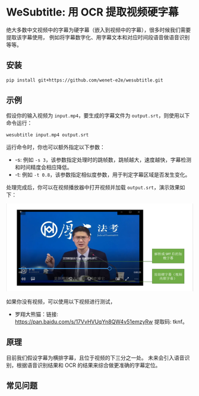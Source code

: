 # WeSubtitle: 用 OCR 提取视频硬字幕

绝大多数中文视频中的字幕为硬字幕（嵌入到视频中的字幕），很多时候我们需要提取该字幕使用，
例如将字幕数字化、用字幕文本和对应时间段语音做语音识别等等。


## 安装

``` sh
pip install git+https://github.com/wenet-e2e/wesubtitle.git
```


## 示例

假设你的输入视频为 `input.mp4`，要生成的字幕文件为 `output.srt`，则使用以下命令运行：

``` sh
wesubtitle input.mp4 output.srt
```

运行命令时，你也可以额外指定以下参数：

* -s: 例如 `-s 3`，该参数指定处理时的跳帧数，跳帧越大，速度越快，字幕检测和时间精度会相应降低。
* -t: 例如 `-t 0.8`，该参数指定相似度参数，用于判定字幕区域是否发生变化。

处理完成后，你可以在视频播放器中打开视频并加载 `output.srt`，演示效果如下：

![示例](img/demo.png)

如果你没有视频，可以使用以下视频进行测试，
* 罗翔大熊猫：链接: https://pan.baidu.com/s/17VvHVUqYn8QW4v51emzyRw 提取码: tknf。


## 原理

目前我们假设字幕为横排字幕，且位于视频的下三分之一处。
未来会引入语音识别，根据语音识别结果和 OCR 的结果来综合做更准确的字幕定位。


## 常见问题
